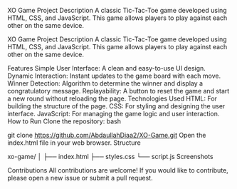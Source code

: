 XO Game
Project Description
A classic Tic-Tac-Toe game developed using HTML, CSS, and JavaScript. This game allows players to play against each other on the same device.

XO Game
Project Description
A classic Tic-Tac-Toe game developed using HTML, CSS, and JavaScript. This game allows players to play against each other on the same device.

Features
Simple User Interface: A clean and easy-to-use UI design.
Dynamic Interaction: Instant updates to the game board with each move.
Winner Detection: Algorithm to determine the winner and display a congratulatory message.
Replayability: A button to reset the game and start a new round without reloading the page.
Technologies Used
HTML: For building the structure of the page.
CSS: For styling and designing the user interface.
JavaScript: For managing the game logic and user interaction.
How to Run
Clone the repository:
bash

git clone https://github.com/AbdaullahDiaa2/XO-Game.git
Open the index.html file in your web browser.
Structure

xo-game/
│
├── index.html
├── styles.css
└── script.js
Screenshots

Contributions
All contributions are welcome! If you would like to contribute, please open a new issue or submit a pull request.
